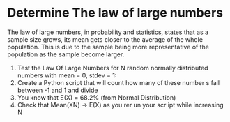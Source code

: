 # Determine The law of large numbers
The law of large numbers, in probability and statistics, states that as a sample size grows, its mean gets closer to the average of the whole population. 
This is due to the sample being more representative of the population as the sample become larger.

1. Test the Law Of Large Numbers for N random normally distributed numbers with mean = 0, stdev = 1:
2. Create a Python script that will count how many of these number s fall between -1 and 1 and divide
3. You know that E(X) = 68.2% (from Normal Distribution)
4. Check that Mean(XN) -> E(X) as you rer un your scr ipt while increasing N
